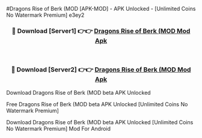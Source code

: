 #Dragons Rise of Berk (MOD [APK-MOD] - APK Unlocked - [Unlimited Coins No Watermark Premium] e3ey2



<div align="center">

<h3>🔴 Download [Server1] 👉👉 <a href="https://momento.my/?title=Dragons_Rise_of_Berk_(MOD">Dragons Rise of Berk (MOD Mod Apk</a></h3><br>

<h3>🔴 Download [Server2] 👉👉 <a href="https://momento.my/?title=Dragons_Rise_of_Berk_(MOD">Dragons Rise of Berk (MOD Mod Apk</a></h3>
</div>



Download Dragons Rise of Berk (MOD beta APK Unlocked

Free Dragons Rise of Berk (MOD beta APK Unlocked [Unlimited Coins No Watermark Premium]

Download Dragons Rise of Berk (MOD beta APK Unlocked [Unlimited Coins No Watermark Premium] Mod For Android
